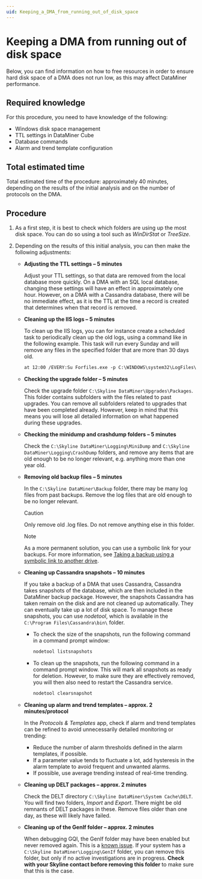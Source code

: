 ```yaml
---
uid: Keeping_a_DMA_from_running_out_of_disk_space
---
```


# Keeping a DMA from running out of disk space

Below, you can find information on how to free resources in order to ensure hard disk space of a DMA does not run low, as this may affect DataMiner performance.

## Required knowledge

For this procedure, you need to have knowledge of the following:

- Windows disk space management
- TTL settings in DataMiner Cube
- Database commands
- Alarm and trend template configuration

## Total estimated time

Total estimated time of the procedure: approximately 40 minutes, depending on the results of the initial analysis and on the number of protocols on the DMA.

## Procedure

1. As a first step, it is best to check which folders are using up the most disk space. You can do so using a tool such as *WinDirStat* or *TreeSize*.

1. Depending on the results of this initial analysis, you can then make the following adjustments:

    - **Adjusting the TTL settings – 5 minutes**

        Adjust your TTL settings, so that data are removed from the local database more quickly. On a DMA with an SQL local database, changing these settings will have an effect in approximately one hour. However, on a DMA with a Cassandra database, there will be no immediate effect, as it is the TTL at the time a record is created that determines when that record is removed.

    - **Cleaning up the IIS logs – 5 minutes**

        To clean up the IIS logs, you can for instance create a scheduled task to periodically clean up the old logs, using a command like in the following example. This task will run every Sunday and will remove any files in the specified folder that are more than 30 days old.

        ```txt
        at 12:00 /EVERY:Su Forfiles.exe -p C:\WINDOWS\system32\LogFiles\W3SVC1 -m *.log -d -30 -c\"Cmd.exe /C del @path\"
        ```

    - **Checking the upgrade folder – 5 minutes**

        Check the upgrade folder `C:\Skyline DataMiner\Upgrades\Packages`. This folder contains subfolders with the files related to past upgrades. You can remove all subfolders related to upgrades that have been completed already. However, keep in mind that this means you will lose all detailed information on what happened during these upgrades.

    - **Checking the minidump and crashdump folders – 5 minutes**

        Check the `C:\Skyline DataMiner\Logging\MiniDump` and `C:\Skyline DataMiner\Logging\CrashDump` folders, and remove any items that are old enough to be no longer relevant, e.g. anything more than one year old.

    - **Removing old backup files – 5 minutes**

        In the `C:\Skyline DataMiner\Backup` folder, there may be many log files from past backups. Remove the log files that are old enough to be no longer relevant.

        > [!CAUTION]
        > Only remove old .log files. Do not remove anything else in this folder.

        > [!NOTE]
        > As a more permanent solution, you can use a symbolic link for your backups. For more information, see [Taking a backup using a symbolic link to another drive](xref:MOP_Taking_a_backup_using_a_symbolic_link_to_another_drive).

    - **Cleaning up Cassandra snapshots – 10 minutes**

        If you take a backup of a DMA that uses Cassandra, Cassandra takes snapshots of the database, which are then included in the DataMiner backup package. However, the snapshots Cassandra has taken remain on the disk and are not cleaned up automatically. They can eventually take up a lot of disk space. To manage these snapshots, you can use *nodetool*, which is available in the `C:\Program Files\Cassandra\bin\` folder.

        - To check the size of the snapshots, run the following command in a command prompt window:

            ```txt
            nodetool listsnapshots
            ```

        - To clean up the snapshots, run the following command in a command prompt window. This will mark all snapshots as ready for deletion. However, to make sure they are effectively removed, you will then also need to restart the Cassandra service.

            ```txt
            nodetool clearsnapshot
            ```

    - **Cleaning up alarm and trend templates – approx. 2 minutes/protocol**

        In the *Protocols & Templates* app, check if alarm and trend templates can be refined to avoid unnecessarily detailed monitoring or trending:

        - Reduce the number of alarm thresholds defined in the alarm templates, if possible.
        - If a parameter value tends to fluctuate a lot, add hysteresis in the alarm template to avoid frequent and unwanted alarms.
        - If possible, use average trending instead of real-time trending.

    - **Cleaning up DELT packages – approx. 2 minutes**

        Check the DELT directory `C:\Skyline DataMiner\System Cache\DELT`. You will find two folders, *Import* and *Export*. There might be old remnants of DELT packages in these. Remove files older than one day, as these will likely have failed.

    - **Cleaning up of the GenIf folder – approx. 2 minutes**

        When debugging GQI, the GenIf folder may have been enabled but never removed again. This is a [known issue](xref:KI_GenIf_Folder_Growing_In_Size). If your system has a `C:\Skyline DataMiner\Logging\GenIf` folder, you can remove this folder, but only if no active investigations are in progress. **Check with your Skyline contact before removing this folder** to make sure that this is the case.
